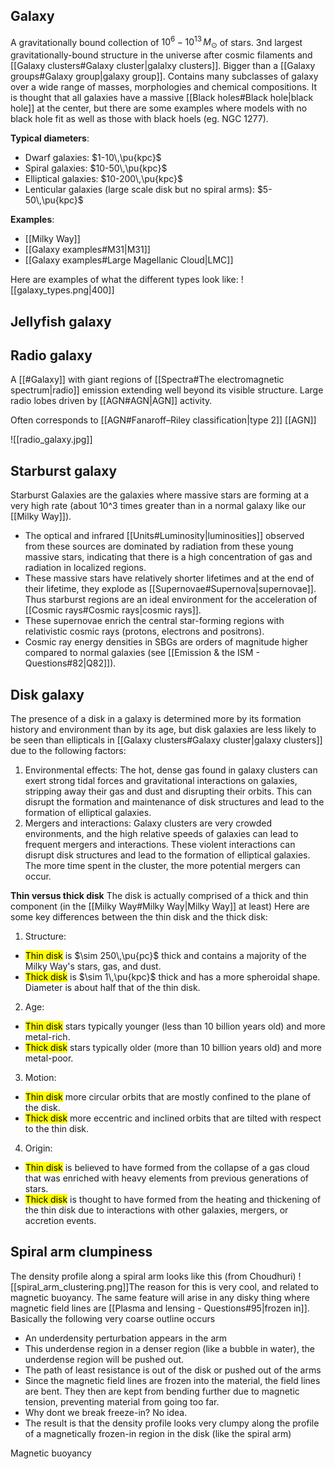 ## Galaxy
A gravitationally bound collection of $10^6-10^{13}\,M_\odot$ of stars. 3nd largest gravitationally-bound structure in the universe after cosmic filaments and [[Galaxy clusters#Galaxy cluster|galalxy clusters]]. Bigger than a [[Galaxy groups#Galaxy group|galaxy group]]. Contains many subclasses of galaxy over a wide range of masses, morphologies and chemical compositions. It is thought that all galaxies have a massive [[Black holes#Black hole|black hole]] at the center, but there are some examples where models with no black hole fit as well as those with black hoels (eg. NGC 1277). 

**Typical diameters**:
- Dwarf galaxies: $1-10\,\pu{kpc}$
- Spiral galaxies: $10-50\,\pu{kpc}$
- Elliptical galaxies: $10-200\,\pu{kpc}$
- Lenticular galaxies (large scale disk but no spiral arms): $5-50\,\pu{kpc}$

**Examples**:
- [[Milky Way]]
- [[Galaxy examples#M31|M31]]
- [[Galaxy examples#Large Magellanic Cloud|LMC]]

Here are examples of what the different types look like:
![[galaxy_types.png|400]]


## Jellyfish galaxy


## Radio galaxy
A [[#Galaxy]] with giant regions of [[Spectra#The electromagnetic spectrum|radio]] emission extending well beyond its visible structure. Large radio lobes driven by [[AGN#AGN|AGN]] activity.

Often corresponds to [[AGN#Fanaroff–Riley classification|type 2]] [[AGN]] 

![[radio_galaxy.jpg]]


## Starburst galaxy
Starburst Galaxies are the galaxies where massive stars are forming at a very high rate (about 10^3 times greater than in a normal galaxy like our [[Milky Way]]). 

- The optical and infrared [[Units#Luminosity|luminosities]] observed from these sources are dominated by radiation from these young massive stars, indicating that there is a high concentration of gas and radiation in localized regions. 
- These massive stars have relatively shorter lifetimes and at the end of their lifetime, they explode as [[Supernovae#Supernova|supernovae]]. Thus starburst regions are an ideal environment for the acceleration of [[Cosmic rays#Cosmic rays|cosmic rays]]. 
- These supernovae enrich the central star-forming regions with relativistic cosmic rays (protons, electrons and positrons). 
- Cosmic ray energy densities in SBGs are orders of magnitude higher compared to normal galaxies (see [[Emission & the ISM - Questions#82|Q82]]).


## Disk galaxy
The presence of a disk in a galaxy is determined more by its formation history and environment than by its age, but disk galaxies are less likely to be seen than ellipticals in [[Galaxy clusters#Galaxy cluster|galaxy clusters]] due to the following factors:

1.  Environmental effects: The hot, dense gas found in galaxy clusters can exert strong tidal forces and gravitational interactions on galaxies, stripping away their gas and dust and disrupting their orbits. This can disrupt the formation and maintenance of disk structures and lead to the formation of elliptical galaxies.
2.  Mergers and interactions: Galaxy clusters are very crowded environments, and the high relative speeds of galaxies can lead to frequent mergers and interactions. These violent interactions can disrupt disk structures and lead to the formation of elliptical galaxies. The more time spent in the cluster, the more potential mergers can occur.

**Thin versus thick disk**
The disk is actually comprised of a thick and thin component (in the [[Milky Way#Milky Way|Milky Way]] at least)
Here are some key differences between the thin disk and the thick disk:

1.  Structure: 
   - <mark class="hltr-cyan">Thin disk</mark> is $\sim 250\,\pu{pc}$ thick and contains a majority of the Milky Way's stars, gas, and dust. 
   - <mark class="hltr-red">Thick disk</mark> is $\sim 1\,\pu{kpc}$ thick and has a more spheroidal shape. Diameter is about half that of the thin disk.
2.  Age: 
   - <mark class="hltr-cyan">Thin disk</mark> stars typically younger (less than 10 billion years old) and more metal-rich.
   - <mark class="hltr-red">Thick disk</mark> stars typically older (more than 10 billion years old) and more metal-poor.
3.  Motion: 
   - <mark class="hltr-cyan">Thin disk</mark> more circular orbits that are mostly confined to the plane of the disk.
   - <mark class="hltr-red">Thick disk</mark> more eccentric and inclined orbits that are tilted with respect to the thin disk.  
4.  Origin: 
   - <mark class="hltr-cyan">Thin disk</mark> is believed to have formed from the collapse of a gas cloud that was enriched with heavy elements from previous generations of stars.
   - <mark class="hltr-red">Thick disk</mark> is thought to have formed from the heating and thickening of the thin disk due to interactions with other galaxies, mergers, or accretion events.


## Spiral arm clumpiness
The density profile along a spiral arm looks like this (from Choudhuri)
![[spiral_arm_clustering.png]]The reason for this is very cool, and related to magnetic buoyancy. The same feature will arise in any disky thing where magnetic field lines are [[Plasma and lensing - Questions#95|frozen in]]. Basically the following very coarse outline occurs
- An underdensity perturbation appears in the arm
- This underdense region in a denser region (like a bubble in water), the underdense region will be pushed out. 
- The path of least resistance is out of the disk or pushed out of the arms
- Since the magnetic field lines are frozen into the material, the field lines are bent. They then are kept from bending further due to magnetic tension, preventing material from going too far.
- Why dont we break freeze-in? No idea.
- The result is that the density profile looks very clumpy along the profile of a magnetically frozen-in region in the disk (like the spiral arm)

Magnetic buoyancy 
